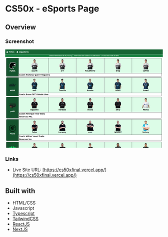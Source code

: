 # CS50x - eSports Page
## Overview

### Screenshot

![Design preview for the Social media dashboard with theme switcher coding challenge](./screenshot.png)

### Links

- Live Site URL: [https://cs50xfinal.vercel.app/](https://cs50xfinal.vercel.app/)


## Built with

- HTML/CSS
- Javascript
- [Typescript](https://www.typescriptlang.org/)
- [TailwindCSS](https://tailwindcss.com)
- [ReactJS](https://https://reactjs.org/)
- [NextJS](https://nextjs.org/)
